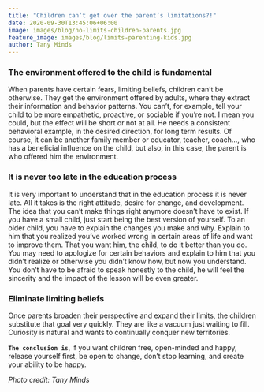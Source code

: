 ```yaml
---
title: "Children can’t get over the parent’s limitations?!"
date: 2020-09-30T13:45:06+06:00
image: images/blog/no-limits-children-parents.jpg
feature_image: images/blog/limits-parenting-kids.jpg
author: Tany Minds
---
```


### The environment offered to the child is fundamental 

When parents have certain fears, limiting beliefs, children can’t be otherwise. They get the environment offered by adults, where they extract their information and behavior patterns. You can’t, for example, tell your child to be more empathetic, proactive, or sociable if you’re not. I mean you could, but the effect will be short or not at all. He needs a consistent behavioral example, in the desired direction, for long term results. Of course, it can be another family member or educator, teacher, coach…, who has a beneficial influence on the child, but also, in this case, the parent is who offered him the environment.

### It is never too late in the education process

It is very important to understand that in the education process it is never late. All it takes is the right attitude, desire for change, and development. The idea that you can’t make things right anymore doesn’t have to exist. If you have a small child, just start being the best version of yourself. To an older child, you have to explain the changes you make and why. Explain to him that you realized you’ve worked wrong in certain areas of life and want to improve them. That you want him, the child, to do it better than you do. You may need to apologize for certain behaviors and explain to him that you didn’t realize or otherwise you didn’t know how, but now you understand. You don’t have to be afraid to speak honestly to the child, he will feel the sincerity and the impact of the lesson will be even greater.

### Eliminate limiting beliefs 

Once parents broaden their perspective and expand their limits, the children substitute that goal very quickly. They are like a vacuum just waiting to fill. Curiosity is natural and wants to continually conquer new territories.

**`The conclusion is`**, if you want children free, open-minded and happy, release yourself first, be open to change, don’t stop learning, and create your ability to be happy. 

_Photo credit: Tany Minds_